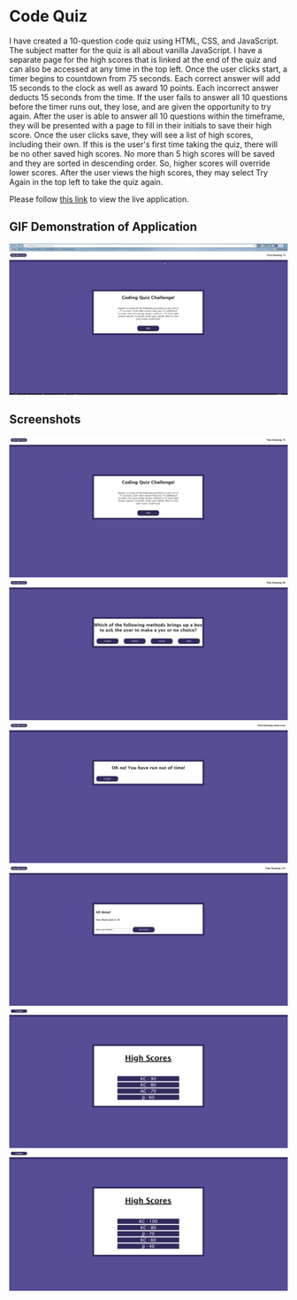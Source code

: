 # Code Quiz

I have created a 10-question code quiz using HTML, CSS, and JavaScript. The subject matter for the quiz is all about vanilla JavaScript. I have a separate page for the high scores that is linked at the end of the quiz and can also be accessed at any time in the top left. Once the user clicks start, a timer begins to countdown from 75 seconds. Each correct answer will add 15 seconds to the clock as well as award 10 points. Each incorrect answer deducts 15 seconds from the time. If the user fails to answer all 10 questions before the timer runs out, they lose, and are given the opportunity to try again. After the user is able to answer all 10 questions within the timeframe, they will be presented with a page to fill in their initials to save their high score. Once the user clicks save, they will see a list of high scores, including their own. If this is the user's first time taking the quiz, there will be no other saved high scores.  No more than 5 high scores will be saved and they are sorted in descending order. So, higher scores will override lower scores.  After the user views the high scores, they may select Try Again in the top left to take the quiz again.

Please follow [this link](https://klay824.github.io/code-quiz/) to view the live application.

## GIF Demonstration of Application
![](assets/gifs/quiz-demo.gif)

## Screenshots
![](assets/images/screenshot-1.png)
![](assets/images/screenshot-2.png)
![](assets/images/screenshot-3.png)
![](assets/images/screenshot-4.png)
![](assets/images/screenshot-5.png)
![](assets/images/screenshot-6.png)